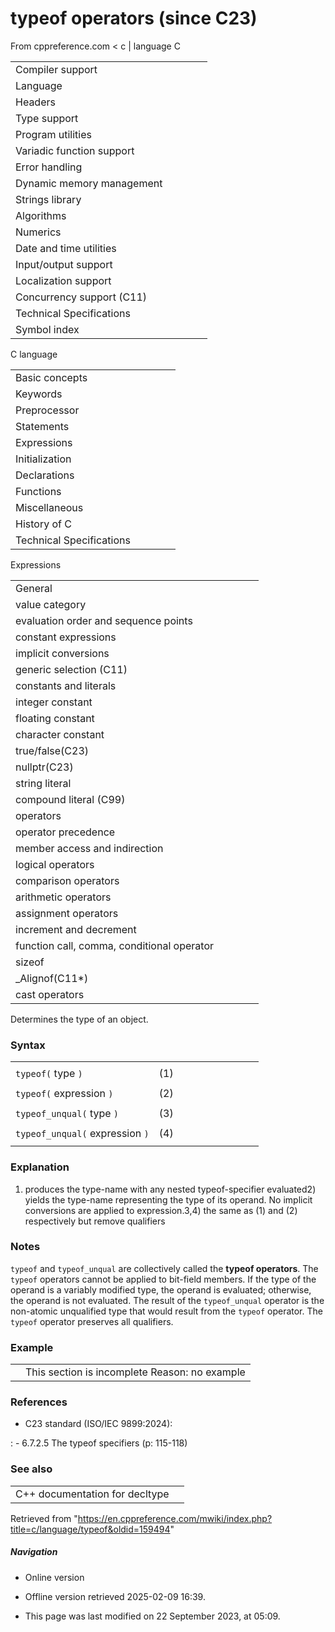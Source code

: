 # typeof operators (since C23)

From cppreference.com
< c‎ | language
 C

|  |  |  |  |  |
| --- | --- | --- | --- | --- |
| Compiler support | | | | |
| Language | | | | |
| Headers | | | | |
| Type support | | | | |
| Program utilities | | | | |
| Variadic function support | | | | |
| Error handling | | | | |
| Dynamic memory management | | | | |
| Strings library | | | | |
| Algorithms | | | | |
| Numerics | | | | |
| Date and time utilities | | | | |
| Input/output support | | | | |
| Localization support | | | | |
| Concurrency support (C11) | | | | |
| Technical Specifications | | | | |
| Symbol index | | | | |

 C language

|  |  |  |  |  |
| --- | --- | --- | --- | --- |
| Basic concepts | | | | |
| Keywords | | | | |
| Preprocessor | | | | |
| Statements | | | | |
| Expressions | | | | |
| Initialization | | | | |
| Declarations | | | | |
| Functions | | | | |
| Miscellaneous | | | | |
| History of C | | | | |
| Technical Specifications | | | | |

 Expressions

|  |  |  |  |  |
| --- | --- | --- | --- | --- |
| General | | | | |
| value category | | | | |
| evaluation order and sequence points | | | | |
| constant expressions | | | | |
| implicit conversions | | | | |
| generic selection (C11) | | | | |
| constants and literals | | | | |
| integer constant | | | | |
| floating constant | | | | |
| character constant | | | | |
| true/false(C23) | | | | |
| nullptr(C23) | | | | |
| string literal | | | | |
| compound literal (C99) | | | | |
| operators | | | | |
| operator precedence | | | | |
| member access and indirection | | | | |
| logical operators | | | | |
| comparison operators | | | | |
| arithmetic operators | | | | |
| assignment operators | | | | |
| increment and decrement | | | | |
| function call, comma, conditional operator | | | | |
| sizeof | | | | |
| _Alignof(C11\*) | | | | |
| cast operators | | | | |

Determines the type of an object.

### Syntax

|  |  |  |  |  |  |  |  |  |  |
| --- | --- | --- | --- | --- | --- | --- | --- | --- | --- |
|  | | | | | | | | | |
| `typeof(` type `)` | (1) |  |
|  | | | | | | | | | |
| `typeof(` expression `)` | (2) |  |
|  | | | | | | | | | |
| `typeof_unqual(` type `)` | (3) |  |
|  | | | | | | | | | |
| `typeof_unqual(` expression `)` | (4) |  |
|  | | | | | | | | | |

### Explanation

1) produces the type-name with any nested typeof-specifier evaluated2) yields the type-name representing the type of its operand. No implicit conversions are applied to expression.3,4) the same as (1) and (2) respectively but remove qualifiers

### Notes

`typeof` and `typeof_unqual` are collectively called the **typeof operators**. The `typeof` operators cannot be applied to bit-field members. If the type of the operand is a variably modified type, the operand is evaluated; otherwise, the operand is not evaluated. The result of the `typeof_unqual` operator is the non-atomic unqualified type that would result from the `typeof` operator. The `typeof` operator preserves all qualifiers.

### Example

|  |  |
| --- | --- |
|  | This section is incomplete Reason: no example |

### References

- C23 standard (ISO/IEC 9899:2024):

:   - 6.7.2.5 The typeof specifiers (p: 115-118)

### See also

|  |  |
| --- | --- |
| C++ documentation for decltype | |

Retrieved from "<https://en.cppreference.com/mwiki/index.php?title=c/language/typeof&oldid=159494>"

##### Navigation

- Online version
- Offline version retrieved 2025-02-09 16:39.

- This page was last modified on 22 September 2023, at 05:09.